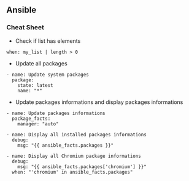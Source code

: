 ## Ansible

### Cheat Sheet

* Check if list has elements

```
when: my_list | length > 0
```

* Update all packages

```
- name: Update system packages
  package:
    state: latest
    name: "*"
```

* Update packages informations and display packages informations

```
- name: Update packages informations
  package_facts:
    manager: "auto"

- name: Display all installed packages informations
  debug:
    msg: "{{ ansible_facts.packages }}"

- name: Display all Chromium package informations
  debug:
    msg: "{{ ansible_facts.packages['chromium'] }}"
  when: "'chromium' in ansible_facts.packages"

```